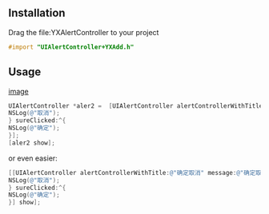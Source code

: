 ## Installation
Drag the file:YXAlertController to your project
```objective-c
#import "UIAlertController+YXAdd.h"
```
## Usage
[image](http://xiangce.baidu.com/picture/detail/3ff83ae56edd8f3da7aaf0b68168e8d928abf06b)
```objective-c
UIAlertController *aler2 =  [UIAlertController alertControllerWithTitle:@"确定取消" message:@"确定取消确定取消确定取消" cancelClicked:^{
NSLog(@"取消");
} sureClicked:^{
NSLog(@"确定");
}];
[aler2 show];
```
or even easier:
```objective-c
[[UIAlertController alertControllerWithTitle:@"确定取消" message:@"确定取消确定取消确定取消" cancelClicked:^{
NSLog(@"取消");
} sureClicked:^{
NSLog(@"确定");
}] show];
```